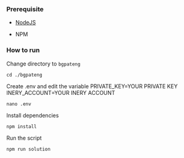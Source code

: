 ### Prerequisite

- [NodeJS](https://nodejs.org/en/)

- NPM



### How to run

Change directory to ```bgpateng```

```shell
cd ./bgpateng
```

Create .env and edit the variable
PRIVATE_KEY=YOUR PRIVATE KEY
INERY_ACCOUNT=YOUR INERY ACCOUNT

```shell
nano .env
```

Install dependencies

```shell
npm install
```

Run the script

```
npm run solution
```
